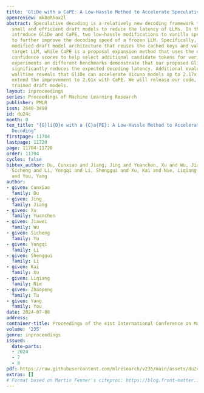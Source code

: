 ```yaml
---
title: 'GliDe with a CaPE: A Low-Hassle Method to Accelerate Speculative Decoding'
openreview: mk8oRhox2l
abstract: Speculative decoding is a relatively new decoding framework that leverages
  small and efficient draft models to reduce the latency of LLMs. In this study, we
  introduce GliDe and CaPE, two low-hassle modifications to vanilla speculative decoding
  to further improve the decoding speed of a frozen LLM. Specifically, GliDe is a
  modified draft model architecture that reuses the cached keys and values from the
  target LLM, while CaPE is a proposal expansion method that uses the draft model’s
  confidence scores to help select additional candidate tokens for verification. Extensive
  experiments on different benchmarks demonstrate that our proposed GliDe draft model
  significantly reduces the expected decoding latency. Additional evaluation using
  walltime reveals that GliDe can accelerate Vicuna models up to 2.17x and further
  extend the improvement to 2.61x with CaPE. We will release our code, data, and the
  trained draft models.
layout: inproceedings
series: Proceedings of Machine Learning Research
publisher: PMLR
issn: 2640-3498
id: du24c
month: 0
tex_title: "{G}li{D}e with a {C}a{PE}: A Low-Hassle Method to Accelerate Speculative
  Decoding"
firstpage: 11704
lastpage: 11720
page: 11704-11720
order: 11704
cycles: false
bibtex_author: Du, Cunxiao and Jiang, Jing and Yuanchen, Xu and Wu, Jiawei and Yu,
  Sicheng and Li, Yongqi and Li, Shenggui and Xu, Kai and Nie, Liqiang and Tu, Zhaopeng
  and You, Yang
author:
- given: Cunxiao
  family: Du
- given: Jing
  family: Jiang
- given: Xu
  family: Yuanchen
- given: Jiawei
  family: Wu
- given: Sicheng
  family: Yu
- given: Yongqi
  family: Li
- given: Shenggui
  family: Li
- given: Kai
  family: Xu
- given: Liqiang
  family: Nie
- given: Zhaopeng
  family: Tu
- given: Yang
  family: You
date: 2024-07-08
address:
container-title: Proceedings of the 41st International Conference on Machine Learning
volume: '235'
genre: inproceedings
issued:
  date-parts:
  - 2024
  - 7
  - 8
pdf: https://raw.githubusercontent.com/mlresearch/v235/main/assets/du24c/du24c.pdf
extras: []
# Format based on Martin Fenner's citeproc: https://blog.front-matter.io/posts/citeproc-yaml-for-bibliographies/
---
```

